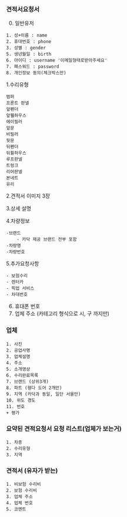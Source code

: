 ### 견적서요청서

0. 일반유저
```
1. 성+이름 : name
2. 휴대번호 : phone
3. 성별 : gender
5. 생년월일 : birth
6. 아이디 : username '이메일형태로받아주세요'
7. 패스워드 : password
8. 개인정보 동의(체크박스만)
```

1.수리유형
```
범퍼
프론트 판넬
앞펜더
앞휄하우스
에이필러
앞문
비필러
뒷문
뒤펜더
뒤휠하우스
루프판넬
트렁크
리어판넬
본네트
유리
```
2.견적서 이미지 3장

3.상세 설명

4.차량정보
```
-브랜드
	- 카닥 제공 브랜드 전부 포함
-차량명
-차량번호
```
5.추가요청사항
```
- 보험수리
- 렌터카
- 픽업 서비스
- 차대번호
```
6. 휴대폰 번호
7. 업체 주소 (카테고리 형식으로 시, 구 까지만)

### 업체
```
1. 사진 
2. 공업사명
3. 업체설명
4. 주소
5. 소개영상
6. 수리완료목록
7. 브랜드 (상위3개)
8. 파트 (휀다 도어 2개만)
9. 지역 (카닥과 동일, 일단 서울만)
10. 위도 경도
11. 번호
+ 평가
```


### 요약된 견적요청서 요청 리스트(업체가 보는거)
```
1. 차종
2. 수리유형
3. 지역
```

### 견적서 (유자가 받는)
```
1. 비보험 수리비
2. 보험 수리비
3. 업체 주소
4. 업체 번호 
5. 코멘트
```

